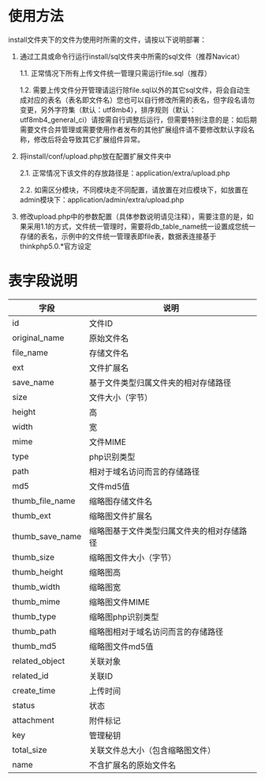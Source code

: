# 使用方法

install文件夹下的文件为使用时所需的文件，请按以下说明部署：

1. 通过工具或命令行运行install/sql文件夹中所需的sql文件（推荐Navicat）

   1.1. 正常情况下所有上传文件统一管理只需运行file.sql（推荐）

   1.2. 需要上传文件分开管理请运行除file.sql以外的其它sql文件，将会自动生成对应的表名（表名即文件名）您也可以自行修改所需的表名，但字段名请勿变更，另外字符集（默认：utf8mb4），排序规则（默认：utf8mb4_general_ci）请按需自行调整后运行，但需要特别注意的是：如后期需要文件合并管理或需要使用作者发布的其他扩展组件请不要修改默认字段名称，修改后将会导致其它扩展组件异常。

2. 将install/conf/upload.php放在配置扩展文件夹中

   2.1. 正常情况下该文件的存放路径是：application/extra/upload.php

   2.2. 如需区分模块，不同模块走不同配置，请放置在对应模块下，如放置在admin模块下：application/admin/extra/upload.php

3. 修改upload.php中的参数配置（具体参数说明请见注释），需要注意的是，如果采用1.1的方式，文件统一管理时，需要将db_table_name统一设置成您统一存储的表名，示例中的文件统一管理表即file表，数据表连接基于thinkphp5.0.*官方设定

# 表字段说明

|字段|说明|
|----|----|
|id|文件ID|
|original_name|原始文件名|
|file_name|存储文件名|
|ext|文件扩展名|
|save_name|基于文件类型归属文件夹的相对存储路径|
|size|文件大小（字节）|
|height|高|
|width|宽|
|mime|文件MIME|
|type|php识别类型|
|path|相对于域名访问而言的存储路径|
|md5|文件md5值|
|thumb_file_name|缩略图存储文件名|
|thumb_ext|缩略图文件扩展名|
|thumb_save_name|缩略图基于文件类型归属文件夹的相对存储路径|
|thumb_size|缩略图文件大小（字节）|
|thumb_height|缩略图高|
|thumb_width|缩略图宽|
|thumb_mime|缩略图文件MIME|
|thumb_type|缩略图php识别类型|
|thumb_path|缩略图相对于域名访问而言的存储路径|
|thumb_md5|缩略图文件md5值|
|related_object|关联对象|
|related_id|关联ID|
|create_time|上传时间|
|status|状态|
|attachment|附件标记|
|key|管理秘钥|
|total_size|关联文件总大小（包含缩略图文件）|
|name|不含扩展名的原始文件名|

